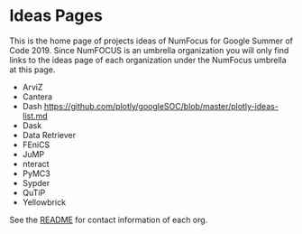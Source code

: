 
# Ideas Pages

This is the home page of projects ideas of NumFocus for Google Summer of Code 2019.
Since NumFOCUS is an umbrella organization you will only find links to the ideas
page of each organization under the NumFocus umbrella at this page.


- ArviZ
- Cantera
- Dash https://github.com/plotly/googleSOC/blob/master/plotly-ideas-list.md
- Dask
- Data Retriever
- FEniCS
- JuMP
- nteract
- PyMC3
- Sypder 
- QuTiP
- Yellowbrick


See the [README](https://github.com/numfocus/gsoc/blob/master/README.md) for contact information of each org.
